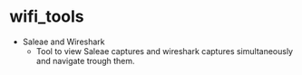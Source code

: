 # wifi_tools
- Saleae and Wireshark
    - Tool to view Saleae captures and wireshark captures simultaneously and navigate trough them.
